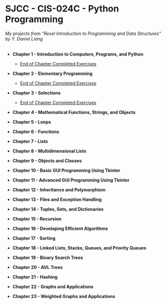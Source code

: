 # SJCC - CIS-024C - Python Programming
###### My projects from "Revel Introduction to Programming and Data Structures" by Y. Daniel Liang

- **Chapter 1 - Introduction to Computers, Programs, and Python**
    - [End of Chapter Completed Exercises](https://github.com/MrBanh/SJCC-CIS024C-Python/tree/master/Chapter%2001)

- **Chapter 2 - Elementary Programming**
    - [End of Chapter Completed Exercises](https://github.com/MrBanh/SJCC-CIS024C-Python/tree/master/Chapter%2002)

- **Chapter 3 - Selections**
    - [End of Chapter Completed Exercises](https://github.com/MrBanh/SJCC-CIS024C-Python/tree/master/Chapter%2003)

- **Chapter 4 - Mathematical Functions, Strings, and Objects**

- **Chapter 5 - Loops**

- **Chapter 6 - Functions**

- **Chapter 7 - Lists**

- **Chapter 8 - Multidimensional Lists**

- **Chapter 9 - Objects and Classes**

- **Chapter 10 - Basic GUI Programming Using Tkinter**

- **Chapter 11 - Advanced GUI Programming Using Tkinter**

- **Chapter 12 - Inheritance and Polymorphism**

- **Chapter 13 - Files and Exception Handling**

- **Chapter 14 - Tuples, Sets, and Dictionaries**

- **Chapter 15 - Recursion**

- **Chapter 16 - Developing Efficient Algorithms**

- **Chapter 17 - Sorting**

- **Chapter 18 - Linked Lists, Stacks, Queues, and Priority Queues**

- **Chapter 19 - Binary Search Trees**

- **Chapter 20 - AVL Trees**

- **Chapter 21 - Hashing**

- **Chapter 22 - Graphs and Applications**

- **Chapter 23 - Weighted Graphs and Applications**